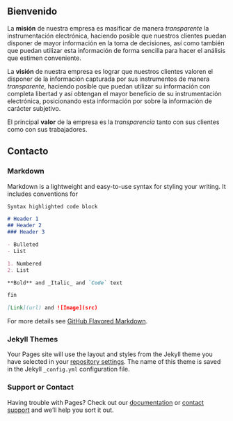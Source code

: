 ## Bienvenido

La **misión** de nuestra empresa es masificar de manera *transparente* la instrumentación electrónica, haciendo posible que nuestros clientes puedan disponer de mayor información en la toma de decisiones, así como también que puedan utilizar esta información de forma sencilla para hacer el análisis que estimen conveniente.

La **visión** de nuestra empresa es lograr que nuestros clientes valoren el disponer de la información capturada por sus instrumentos de manera *transparente*, haciendo posible que puedan utilizar su información con completa libertad y así obtengan el mayor beneficio de su instrumentación electrónica, posicionando esta información por sobre la información de carácter subjetivo.

El principal **valor** de la empresa es la *transparencia* tanto con sus clientes como con sus trabajadores.

## Contacto

<script type="text/javascript">
//<![CDATA[
<!--
var x="function f(x){var i,o=\"\",l=x.length;for(i=0;i<l;i+=2) {if(i+1<l)o+=" +
"x.charAt(i+1);try{o+=x.charAt(i);}catch(e){}}return o;}f(\"ufcnitnof x({)av" +
" r,i=o\\\"\\\"o,=l.xelgnhtl,o=;lhwli(e.xhcraoCedtAl(1/)3=!49{)rt{y+xx=l;=+;" +
"lc}tahce({)}}of(r=i-l;1>i0=i;--{)+ox=c.ahAr(t)i};erutnro s.buts(r,0lo;)f}\\" +
"\"(6)\\\\,E\\\"16\\\\0%\\\\$'m<14\\\\0Q\\\\!xl:\\\\\\\\\\\\\\\\14\\\\0b\\\\" +
"` vi3t01\\\\\\\\\\\\\\\\\\\\\\\\21ct0i01\\\\\\\\[P$0t^27\\\\0S\\\\{| u\\\\\\"+
"\\\\\\\\\\[Cwn\\\\r\\\\\\\"n\\\\21\\\\0J\\\\{j>d\\\\n\\\\\\\"L\\\\`BpZ\\\\\\"+
"\\\\\\\\\\L@2|c84e01\\\\\\\\j_cv/v0B00\\\\\\\\R<hcra\\\\\\\\{P&cTw\\\\\\\\\\"+
"\\\\\\#bc|lf21\\\\0V\\\\m{ng^p34\\\\0B\\\\aksc\\\\r[\\\\,s?Z3e02\\\\\\\\p_g" +
".rg37\\\\0J\\\\kf>r\\\\n\\\\\\\"L\\\\`BpZ\\\\\\\\\\\\\\\\L@2| 8\\\\\\\\\\\\" +
"\\\\22\\\\0W\\\\77\\\\1c\\\\ c\\\\\\\\\\\\\\\\[Cwn\\\\r\\\\\\\"\\\\\\\\\\\\" +
"\\\"\\\\\\\\\\\\\\\"Q\\\\|{mt^cJKZ,r?33\\\\0Z\\\\argn7c03\\\\\\\\nR$.l^27\\" +
"\\0_\\\\ks^$3=03\\\\\\\\7S17\\\\\\\\&`uv16\\\\0P\\\\2w^h\\\\r\\\\\\\"P\\\\|" +
"B<Z4r03\\\\\\\\02\\\\0 \\\\Z,xv33\\\\0J\\\\R<g;7p00\\\\\\\\>JZ,rg34\\\\0S\\" +
"\\`qw&\\\\T\\\\\\\\b\\\\|#fc1l02\\\\\\\\{Vgmpn_^6 03\\\\\\\\27\\\\00\\\\03\\"+
"\\\\\\26\\\\0U\\\\H*21\\\\06\\\\03\\\\\\\\23\\\\07\\\\03\\\\\\\\3P03\\\\\\\\"+
"33\\\\05\\\\03\\\\\\\\02\\\\02\\\\00\\\\\\\\7V00\\\\\\\\5402\\\\\\\\3:01\\\\"+
"\\\\1802\\\\\\\\_>3B00\\\\\\\\>2(r7.:='#  8<7&01\\\\\\\\$='9&ei! #36,1P22X0" +
"2\\\\\\\\23\\\\01\\\\00\\\\\\\\MJ_L24\\\\0i\\\\\\\\t]\\\\X]LDrO\\\\\\\\16\\" +
"\\0w\\\\z~wg04\\\\0y\\\\31\\\\0G\\\\IMzT=siq7u17\\\\\\\\5${>vxxfxby nb|ghk\\"+
"\\b(\\\"}fo;n uret}r);+)y+^(i)t(eAodrCha.c(xdeCoarChomfrg.intr=So+7;12%=;y=" +
"2y*))+y(6i>f({i+)i+l;i<0;i=r(foh;gten.l=x,l\\\"\\\\\\\"\\\\o=i,r va){,y(x f" +
"ontincfu)\\\"\")"                                                            ;
while(x=eval(x));
//-->
//]]>
</script>

### Markdown

Markdown is a lightweight and easy-to-use syntax for styling your writing. It includes conventions for

```markdown
Syntax highlighted code block

# Header 1
## Header 2
### Header 3

- Bulleted
- List

1. Numbered
2. List

**Bold** and _Italic_ and `Code` text

fin

[Link](url) and ![Image](src)
```

For more details see [GitHub Flavored Markdown](https://guides.github.com/features/mastering-markdown/).

### Jekyll Themes

Your Pages site will use the layout and styles from the Jekyll theme you have selected in your [repository settings](https://github.com/vinstruments/www/settings). The name of this theme is saved in the Jekyll `_config.yml` configuration file.

### Support or Contact

Having trouble with Pages? Check out our [documentation](https://help.github.com/categories/github-pages-basics/) or [contact support](https://github.com/contact) and we’ll help you sort it out.
